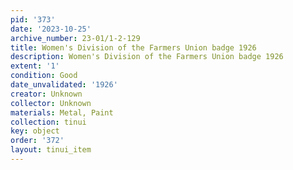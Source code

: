 ```yaml
---
pid: '373'
date: '2023-10-25'
archive_number: 23-01/1-2-129
title: Women's Division of the Farmers Union badge 1926
description: Women's Division of the Farmers Union badge 1926
extent: '1'
condition: Good
date_unvalidated: '1926'
creator: Unknown
collector: Unknown
materials: Metal, Paint
collection: tinui
key: object
order: '372'
layout: tinui_item
---
```

